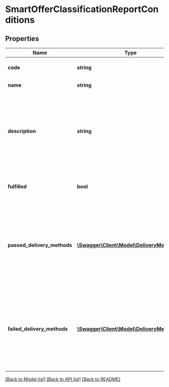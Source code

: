 # SmartOfferClassificationReportConditions

## Properties
Name | Type | Description | Notes
------------ | ------------- | ------------- | -------------
**code** | **string** | Technical condition name | [optional] 
**name** | **string** | Condition name | [optional] 
**description** | **string** | Brief condition description, might contain useful instructions to help making that particular condition pass | [optional] 
**fulfilled** | **bool** | Indicates whether this condition is met | [optional] 
**passed_delivery_methods** | [**\Swagger\Client\Model\DeliveryMethodId[]**](DeliveryMethodId.md) | Set of delivery methods that meet this condition. May be null if the condition does not apply to delivery methods. | [optional] 
**failed_delivery_methods** | [**\Swagger\Client\Model\DeliveryMethodId[]**](DeliveryMethodId.md) | Set of delivery methods that fail to meet this condition. May be null if the condition does not apply to delivery methods. | [optional] 

[[Back to Model list]](../../README.md#documentation-for-models) [[Back to API list]](../../README.md#documentation-for-api-endpoints) [[Back to README]](../../README.md)


